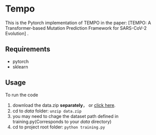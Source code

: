 # Tempo

This is the Pytorch implementation of TEMPO in the paper: [TEMPO: A Transformer-based Mutation Prediction Framework for SARS-CoV-2 Evolution] .

## Requirements
- pytorch
- sklearn

## Usage
To run the code
1. download the data.zip **separately**， or [click here](https://github.com/ZJUDataIntelligence/Tempo/raw/main/data.zip).
2. cd to *data* folder:
`unzip data.zip`
3. you may need to chage the dataset path defined in training.py(Corresponds to your *data* directory)
4. cd to project root folder:
`python training.py`
